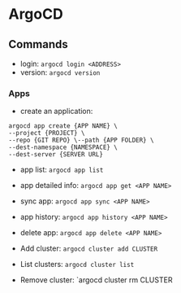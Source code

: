 # ArgoCD

## Commands

* login: `argocd login <ADDRESS>`
* version: `argocd version`

### Apps

* create an application:

```
argocd app create {APP NAME} \
--project {PROJECT} \
--repo {GIT REPO} \--path {APP FOLDER} \
--dest-namespace {NAMESPACE} \
--dest-server {SERVER URL}
```
* app list: `argocd app list`
* app detailed info: `argocd app get <APP NAME>`

* sync app: `argocd app sync <APP NAME>`
* app history: `argocd app history <APP NAME>`
* delete app: `argocd app delete <APP NAME>`

* Add cluster: `argocd cluster add CLUSTER`
* List clusters: `argocd cluster list`
* Remove cluster: `argocd cluster rm CLUSTER
